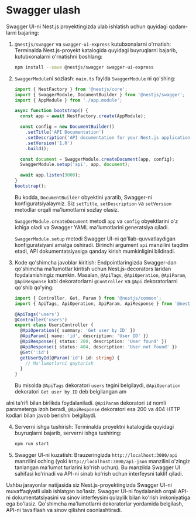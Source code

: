 
# Swagger ulash

Swagger UI-ni Nest.js proyektingizda ulab ishlatish uchun quyidagi qadam-larni bajaring:

1. `@nestjs/swagger` va `swagger-ui-express` kutubxonalarni o'rnatish: Terminalda Nest.js-proyekt katalogida quyidagi buyruqlarni bajarib, kutubxonalarni o'rnatishni boshlang:

   ```bash
   npm install --save @nestjs/swagger swagger-ui-express
   ```

2. `SwaggerModule`ni sozlash: `main.ts` faylda `SwaggerModule` ni qo'shing:

   ```typescript
   import { NestFactory } from '@nestjs/core';
   import { SwaggerModule, DocumentBuilder } from '@nestjs/swagger';
   import { AppModule } from './app.module';

   async function bootstrap() {
     const app = await NestFactory.create(AppModule);

     const config = new DocumentBuilder()
       .setTitle('API Documentation')
       .setDescription('API documentation for your Nest.js application')
       .setVersion('1.0')
       .build();

     const document = SwaggerModule.createDocument(app, config);
     SwaggerModule.setup('api', app, document);

     await app.listen(3000);
   }
   bootstrap();
   ```

   Bu kodda, `DocumentBuilder` obyektini yaratib, Swagger-ni konfiguratsiyalaymiz. Siz `setTitle`, `setDescription` va `setVersion` metodlar orqali ma'lumotlarni sozlay olasiz.

   `SwaggerModule.createDocument` metodi `app` va `config` obyektlarini o'z ichiga oladi va Swagger YAML ma'lumotlarini generatsiya qiladi.

   `SwaggerModule.setup` metodi Swagger UI-ni qo'llab-quvvatlaydigan konfiguratsiyani amalga oshiradi. Birinchi argument `api` manzilini taqdim etadi, API dokumentatsiyasiga qanday kirish mumkinligini bildiradi.

3. Kode qo'shimcha javoblar kiritish: Endpointlaringizda Swagger-dan qo'shimcha ma'lumotlar kiritish uchun Nest.js-decorators laridan foydalanishingiz mumkin. Masalan, `@ApiTags`, `@ApiOperation`, `@ApiParam`, `@ApiResponse` kabi dekoratorlarni `@Controller` va `@Api` dekoratorlarni qo'shib qo'ying:

   ```typescript
   import { Controller, Get, Param } from '@nestjs/common';
   import { ApiTags, ApiOperation, ApiParam, ApiResponse } from '@nestjs/swagger';

   @ApiTags('users')
   @Controller('users')
   export class UsersController {
     @ApiOperation({ summary: 'Get user by ID' })
     @ApiParam({ name: 'id', description: 'User ID' })
     @ApiResponse({ status: 200, description: 'User found' })
     @ApiResponse({ status: 404, description: 'User not found' })
     @Get(':id')
     getUserById(@Param('id') id: string) {
       // Ma'lumotlarni qaytarish
     }
   }
   ```

   Bu misolda `@ApiTags` dekoratori `users` tegini belgilaydi, `@ApiOperation` dekoratori `Get user by ID` deb belgilangan am

alni ta'rifi bilan birlikda foydalaniladi. `@ApiParam` dekoratori `id` nomli parameterga izoh beradi, `@ApiResponse` dekoratori esa 200 va 404 HTTP kodlari bilan javob berishni belgilaydi.

4. Serverni ishga tushirish: Terminalda proyektni katalogida quyidagi buyruqlarni bajarib, serverni ishga tushiring:

   ```bash
   npm run start
   ```

5. Swagger UI-ni kuzatish: Brauzeringizda `http://localhost:3000/api` manzilini oching (yoki `http://localhost:3000/api-json` manzilini o'zingiz tanlangan ma'lumot turlarini ko'rish uchun). Bu manzilda Swagger UI sahifasi ko'rinadi va API-ni sinab ko'rish uchun interfeysni taklif qiladi.

Ushbu jarayonlar natijasida siz Nest.js-proyektingizda Swagger UI-ni muvaffaqiyatli ulab ishlatgan bo'lasiz. Swagger UI-ni foydalanish orqali API-ni dokumentatsiyasini va sinov interfeysini qulaylik bilan ko'rish imkoniyatiga ega bo'lasiz. Qo'shimcha ma'lumotlarni dekoratorlar yordamida belgilash, API-ni tavsiflash va sinov qilishni osonlashtiradi.